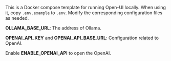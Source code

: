 This is a Docker compose template for running Open-UI locally. When using it, copy `.env.example` to `.env`. Modify the corresponding configuration files as needed.

**OLLAMA_BASE_URL**: The address of Ollama.

**OPENAI_API_KEY** and **OPENAI_API_BASE_URL**: Configuration related to OpenAI.

Enable **ENABLE_OPENAI_API** to open the OpenAI.
